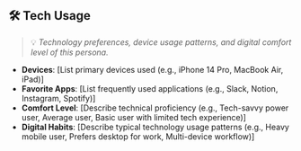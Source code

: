 ## 🛠️ Tech Usage
> 💡 *Technology preferences, device usage patterns, and digital comfort level of this persona.*

- **Devices**: [List primary devices used (e.g., iPhone 14 Pro, MacBook Air, iPad)]
- **Favorite Apps**: [List frequently used applications (e.g., Slack, Notion, Instagram, Spotify)]
- **Comfort Level**: [Describe technical proficiency (e.g., Tech-savvy power user, Average user, Basic user with limited tech experience)]
- **Digital Habits**: [Describe typical technology usage patterns (e.g., Heavy mobile user, Prefers desktop for work, Multi-device workflow)]